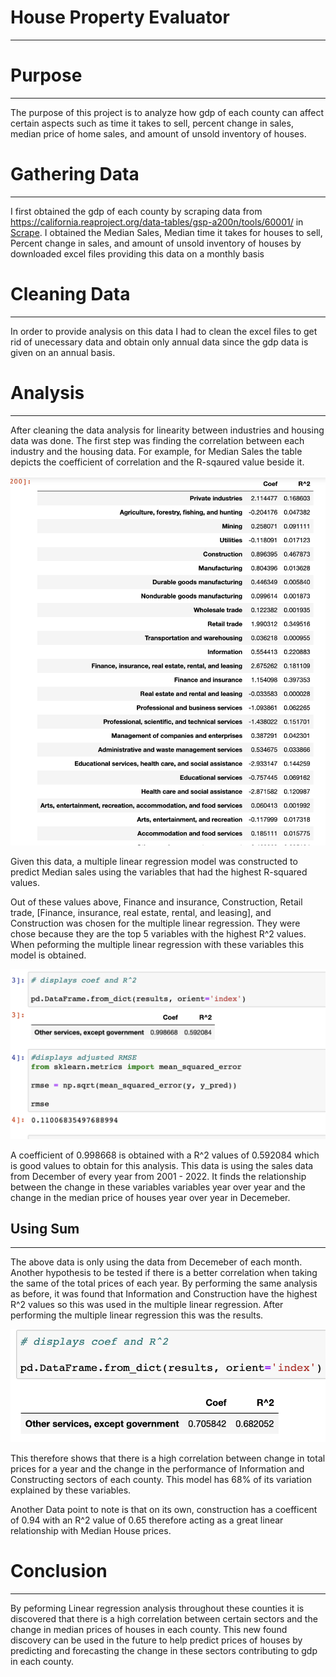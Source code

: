 # House Property Evaluator
---
# Purpose
---
The purpose of this project is to analyze how gdp of each county can affect certain aspects such as time it takes to sell, percent change in sales, median price of home sales, and amount of unsold inventory of houses.

# Gathering Data
---
I first obtained the gdp of each county by scraping data from https://california.reaproject.org/data-tables/gsp-a200n/tools/60001/ in [Scrape](https://github.com/evanbruno617/house_property_evaluator/blob/main/scraper.ipynb). I obtained the Median Sales, Median time it takes for houses to sell, Percent change in sales, and amount of unsold inventory of houses by downloaded excel files providing this data on a monthly basis

# Cleaning Data
---

In order to provide analysis on this data I had to clean the excel files to get rid of unecessary data and obtain only annual data since the gdp data is given on an annual basis.

# Analysis
---

After cleaning the data analysis for linearity between industries and housing data was done. The first step was finding the correlation between each industry and the housing data. For example, for Median Sales the table depicts the coefficient of correlation and the R-sqaured value beside it.

![Sales[](medianprices.png](https://github.com/evanbruno617/house_property_evaluator/blob/main/Resources/medianprices.png)

Given this data, a multiple linear regression model was constructed to predict Median sales using the variables that had the highest R-squared values. 

Out of these values above, Finance and insurance, Construction, Retail trade, [Finance, insurance, real estate, rental, and leasing], and Construction was chosen for the multiple linear regression. They were chose because they are the top 5 variables with the highest R^2 values. When peforming the multiple linear regression with these variables this model is obtained. 

![Sales[](medianprices.png](https://github.com/evanbruno617/house_property_evaluator/blob/main/Resources/price_lin.png)

A coefficient of 0.998668 is obtained with a R^2 values of 0.592084 which is good values to obtain for this analysis. This data is using the sales data from December of every year from 2001 - 2022. It finds the relationship between the change in these variables variables year over year and the change in the median price of houses year over year in Decemeber. 

## Using Sum
---
The above data is only using the data from Decemeber of each month. Another hypothesis to be tested if there is a better correlation when taking the same of the total prices of each year. By performing the same analysis as before, it was found that Information and Construction have the highest R^2 values so this was used in the multiple linear regression. After performing the multiple linear regression this was the results.

![pic](https://github.com/evanbruno617/house_property_evaluator/blob/main/Resources/Sum_price.png)

This therefore shows that there is a high correlation between change in total prices for a year and the change in the performance  of Information and Constructing sectors of each county. This model has 68% of its variation explained by these variables.

Another Data point to note is that on its own, construction has a coefficent of 0.94 with an R^2 value of 0.65 therefore acting as a great linear relationship with Median House prices.

# Conclusion
---

By peforming Linear regression analysis throughout these counties it is discovered that there is a high correlation between certain sectors and the change in median prices of houses in each county. This new found discovery can be used in the future to help predict prices of houses by predicting and forecasting the change in these sectors contributing to gdp in each county. 










